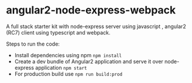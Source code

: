 # angular2-node-express-webpack
A full stack starter kit with node-express server using javascript , angular2 (RC7) client using typescript and webpack.

Steps to run the code:

* Install dependencies using npm `npm install`
* Create a dev bundle of Angular2 application and serve it over node-express application `npm start`
* For production build use `npm run build:prod` 
